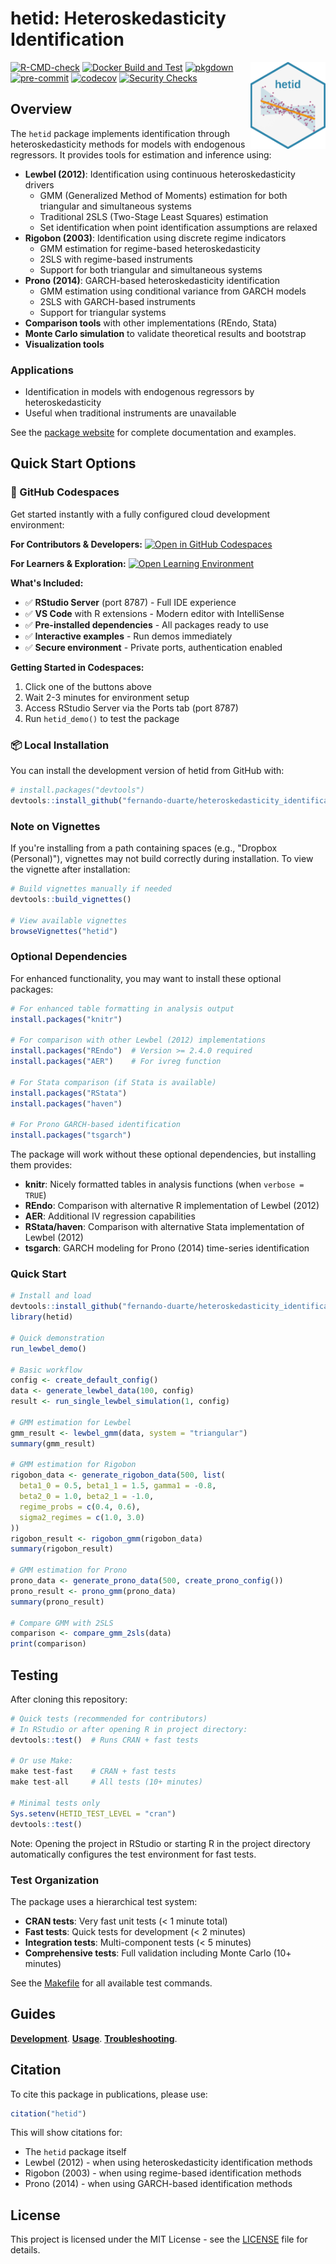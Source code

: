 # hetid: Heteroskedasticity Identification

<img src="inst/hex/hex.png" align="right" height="139.5" />

<!-- badges: start -->
[![R-CMD-check](https://github.com/fernando-duarte/heteroskedasticity_identification/actions/workflows/R-CMD-check.yml/badge.svg)](https://github.com/fernando-duarte/heteroskedasticity_identification/actions/workflows/R-CMD-check.yml)
[![Docker Build and Test](https://github.com/fernando-duarte/heteroskedasticity_identification/actions/workflows/docker.yml/badge.svg)](https://github.com/fernando-duarte/heteroskedasticity_identification/actions/workflows/docker.yml)
[![pkgdown](https://github.com/fernando-duarte/heteroskedasticity_identification/actions/workflows/pkgdown.yml/badge.svg)](https://github.com/fernando-duarte/heteroskedasticity_identification/actions/workflows/pkgdown.yml)
[![pre-commit](https://img.shields.io/badge/pre--commit-enabled-brightgreen?logo=pre-commit&logoColor=white)](https://github.com/pre-commit/pre-commit)
[![codecov](https://codecov.io/gh/fernando-duarte/heteroskedasticity_identification/graph/badge.svg?token=2PGQW4CZHL)](https://app.codecov.io/gh/fernando-duarte/heteroskedasticity_identification)
[![Security Checks](https://github.com/fernando-duarte/heteroskedasticity_identification/actions/workflows/r-security.yml/badge.svg)](https://github.com/fernando-duarte/heteroskedasticity_identification/actions/workflows/r-security.yml)
<!-- badges: end -->

## Overview

The `hetid` package implements identification through heteroskedasticity methods for models with endogenous regressors. It provides tools for estimation and inference using:

- **Lewbel (2012)**: Identification using continuous heteroskedasticity drivers
  - GMM (Generalized Method of Moments) estimation for both triangular and simultaneous systems
  - Traditional 2SLS (Two-Stage Least Squares) estimation
  - Set identification when point identification assumptions are relaxed
- **Rigobon (2003)**: Identification using discrete regime indicators
  - GMM estimation for regime-based heteroskedasticity
  - 2SLS with regime-based instruments
  - Support for both triangular and simultaneous systems
- **Prono (2014)**: GARCH-based heteroskedasticity identification
  - GMM estimation using conditional variance from GARCH models
  - 2SLS with GARCH-based instruments
  - Support for triangular systems
- **Comparison tools** with other implementations (REndo, Stata)
- **Monte Carlo simulation** to validate theoretical results and bootstrap
- **Visualization tools**

### Applications
- Identification in models with endogenous regressors by heteroskedasticity
- Useful when traditional instruments are unavailable

See the [package website](https://fernando-duarte.github.io/heteroskedasticity_identification/) for complete documentation and examples.

## Quick Start Options

### 🚀 GitHub Codespaces

Get started instantly with a fully configured cloud development environment:

**For Contributors & Developers:**
[![Open in GitHub Codespaces](https://github.com/codespaces/badge.svg)](https://codespaces.new/fernando-duarte/heteroskedasticity_identification?quickstart=1)

**For Learners & Exploration:**
[![Open Learning Environment](https://img.shields.io/badge/Open%20Learning%20Environment-blue?logo=github&logoColor=white)](https://codespaces.new/fernando-duarte/heteroskedasticity_identification?devcontainer_path=.devcontainer/devcontainer-codespaces.json)

**What's Included:**
- ✅ **RStudio Server** (port 8787) - Full IDE experience
- ✅ **VS Code** with R extensions - Modern editor with IntelliSense
- ✅ **Pre-installed dependencies** - All packages ready to use
- ✅ **Interactive examples** - Run demos immediately
- ✅ **Secure environment** - Private ports, authentication enabled

**Getting Started in Codespaces:**
1. Click one of the buttons above
2. Wait 2-3 minutes for environment setup
3. Access RStudio Server via the Ports tab (port 8787)
4. Run `hetid_demo()` to test the package

### 📦 Local Installation

You can install the development version of hetid from GitHub with:

```r
# install.packages("devtools")
devtools::install_github("fernando-duarte/heteroskedasticity_identification")
```

### Note on Vignettes

If you're installing from a path containing spaces (e.g., "Dropbox (Personal)"),
vignettes may not build correctly during installation. To view the vignette
after installation:

```r
# Build vignettes manually if needed
devtools::build_vignettes()

# View available vignettes
browseVignettes("hetid")
```

### Optional Dependencies

For enhanced functionality, you may want to install these optional packages:

```r
# For enhanced table formatting in analysis output
install.packages("knitr")

# For comparison with other Lewbel (2012) implementations
install.packages("REndo")  # Version >= 2.4.0 required
install.packages("AER")    # For ivreg function

# For Stata comparison (if Stata is available)
install.packages("RStata")
install.packages("haven")

# For Prono GARCH-based identification
install.packages("tsgarch")
```

The package will work without these optional dependencies, but installing them provides:
- **knitr**: Nicely formatted tables in analysis functions (when `verbose = TRUE`)
- **REndo**: Comparison with alternative R implementation of Lewbel (2012)
- **AER**: Additional IV regression capabilities
- **RStata/haven**: Comparison with alternative Stata implementation of Lewbel (2012)
- **tsgarch**: GARCH modeling for Prono (2014) time-series identification

### Quick Start

```r
# Install and load
devtools::install_github("fernando-duarte/heteroskedasticity_identification")
library(hetid)

# Quick demonstration
run_lewbel_demo()

# Basic workflow
config <- create_default_config()
data <- generate_lewbel_data(100, config)
result <- run_single_lewbel_simulation(1, config)

# GMM estimation for Lewbel
gmm_result <- lewbel_gmm(data, system = "triangular")
summary(gmm_result)

# GMM estimation for Rigobon
rigobon_data <- generate_rigobon_data(500, list(
  beta1_0 = 0.5, beta1_1 = 1.5, gamma1 = -0.8,
  beta2_0 = 1.0, beta2_1 = -1.0,
  regime_probs = c(0.4, 0.6),
  sigma2_regimes = c(1.0, 3.0)
))
rigobon_result <- rigobon_gmm(rigobon_data)
summary(rigobon_result)

# GMM estimation for Prono
prono_data <- generate_prono_data(500, create_prono_config())
prono_result <- prono_gmm(prono_data)
summary(prono_result)

# Compare GMM with 2SLS
comparison <- compare_gmm_2sls(data)
print(comparison)
```

## Testing

After cloning this repository:

```r
# Quick tests (recommended for contributors)
# In RStudio or after opening R in project directory:
devtools::test()  # Runs CRAN + fast tests

# Or use Make:
make test-fast    # CRAN + fast tests
make test-all     # All tests (10+ minutes)

# Minimal tests only
Sys.setenv(HETID_TEST_LEVEL = "cran")
devtools::test()
```

Note: Opening the project in RStudio or starting R in the project directory
automatically configures the test environment for fast tests.

### Test Organization

The package uses a hierarchical test system:

- **CRAN tests**: Very fast unit tests (< 1 minute total)
- **Fast tests**: Quick tests for development (< 2 minutes)
- **Integration tests**: Multi-component tests (< 5 minutes)
- **Comprehensive tests**: Full validation including Monte Carlo (10+ minutes)

See the [Makefile](Makefile) for all available test commands.

## Guides

**[Development](dev-guides/DEVELOPMENT.md)**.
**[Usage](dev-guides/USAGE.md)**.
**[Troubleshooting](dev-guides/TROUBLESHOOTING.md)**.

## Citation

To cite this package in publications, please use:

```r
citation("hetid")
```

This will show citations for:
- The `hetid` package itself
- Lewbel (2012) - when using heteroskedasticity identification methods
- Rigobon (2003) - when using regime-based identification methods
- Prono (2014) - when using GARCH-based identification methods

## License

This project is licensed under the MIT License - see the [LICENSE](LICENSE) file for details.
